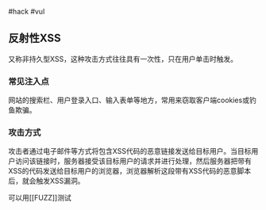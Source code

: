 #hack #vul 
## 反射性XSS

又称非持久型XSS，这种攻击方式往往具有一次性，只在用户单击时触发。

### 常见注入点

网站的搜索栏、用户登录入口、输入表单等地方，常用来窃取客户端cookies或钓鱼欺骗。

### 攻击方式

攻击者通过电子邮件等方式将包含XSS代码的恶意链接发送给目标用户。当目标用户访问该链接时，服务器接受该目标用户的请求并进行处理，然后服务器把带有XSS的代码发送给目标用户的浏览器，浏览器解析这段带有XSS代码的恶意脚本后，就会触发XSS漏洞。

可以用[[FUZZ]]测试